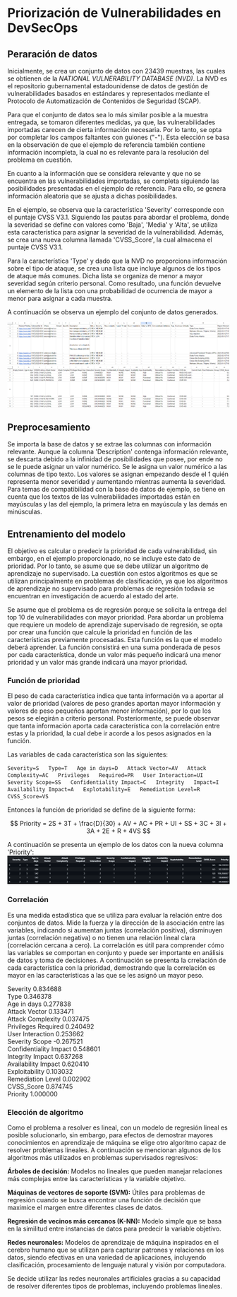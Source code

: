 # Priorización de Vulnerabilidades en DevSecOps

## Peraración de datos

Inicialmente, se crea un conjunto de datos con 23439 muestras, las cuales se obtienen de la *NATIONAL VULNERABILITY DATABASE (NVD)*. La NVD es el repositorio gubernamental estadounidense de datos de gestión de vulnerabilidades basados en estándares y representados mediante el Protocolo de Automatización de Contenidos de Seguridad (SCAP).

Para que el conjunto de datos sea lo más similar posible a la muestra entregada, se tomaron diferentes medidas, ya que, las vulnerabilidades importadas carecen de cierta información necesaria. Por lo tanto, se opta por completar los campos faltantes con guiones ("-"). Esta elección se basa en la observación de que el ejemplo de referencia también contiene información incompleta, la cual no es relevante para la resolución del problema en cuestión.

En cuanto a la información que se considera relevante y que no se encuentra en las vulnerabilidades importadas, se completa siguiendo las posibilidades presentadas en el ejemplo de referencia. Para ello, se genera información aleatoria que se ajusta a dichas posibilidades.

En el ejemplo, se observa que la característica 'Severity' corresponde con el puntaje CVSS V3.1. Siguiendo las pautas para abordar el problema, donde la severidad se define con valores como 'Baja', 'Media' y 'Alta', se utiliza esta característica para asignar la severidad de la vulnerabilidad. Además, se crea una nueva columna llamada 'CVSS_Score', la cual almacena el puntaje CVSS V3.1.

Para la característica 'Type' y dado que la NVD no proporciona información sobre el tipo de ataque, se crea una lista que incluye algunos de los tipos de ataque más comunes. Dicha lista se organiza de menor a mayor severidad según criterio personal. Como resultado, una función devuelve un elemento de la lista con una probabilidad de ocurrencia de mayor a menor para asignar a cada muestra.

A continuación se observa un ejemplo del conjunto de datos generados.

![Alt text](img/image.png)
![Alt text](img/image-1.png)

## Preprocesamiento

Se importa la base de datos y se extrae las columnas con información relevante. Aunque la columna 'Description' contenga información relevante, se descarta debido a la infinidad de posibilidades que posee, por ende no se le puede asignar un valor numérico. Se le asigna un valor numérico a las columnas de tipo texto. Los valores se asignan empezando desde el 1 quién representa menor severidad y aumentando mientras aumenta la severidad. Para temas de compatibilidad con la base de datos de ejemplo, se tiene en cuenta que los textos de las vulnerabilidades importadas están en mayúsculas y las del ejemplo, la primera letra en mayúscula y las demás en minúsculas.

## Entrenamiento del modelo

El objetivo es calcular o predecir la prioridad de cada vulnerabilidad, sin embargo, en el ejemplo proporcionado, no se incluye este dato de prioridad. Por lo tanto, se asume que se debe utilizar un algoritmo de aprendizaje no supervisado. La cuestión con estos algoritmos es que se utilizan principalmente en problemas de clasificación, ya que los algoritmos de aprendizaje no supervisado para problemas de regresión todavía se encuentran en investigación de acuerdo al estado del arte.

Se asume que el problema es de regresión porque se solicita la entrega del top 10 de vulnerabilidades con mayor prioridad. Para abordar un problema que requiere un modelo de aprendizaje supervisado de regresión, se opta por crear una función que calcule la prioridad en función de las características previamente procesadas. Esta función es la que el modelo deberá aprender. La función consistirá en una suma ponderada de pesos por cada característica, donde un valor más pequeño indicará una menor prioridad y un valor más grande indicará una mayor prioridad.

### Función de prioridad

El peso de cada característica indica que tanta información va a aportar al valor de prioridad (valores de peso grandes aportan mayor información y valores de peso pequeños aportan menor información), por lo que los pesos se elegirán a criterio personal. Posteriormente, se puede observar que tanta información aporta cada característica con la correlación entre estas y la prioridad, la cual debe ir acorde a los pesos asignados en la función.

Las variables de cada característica son las siguientes:
```
Severity=S   Type=T   Age in days=D   Attack Vector=AV   Attack Complexity=AC   Privileges   Required=PR   User Interaction=UI   Severity Scope=SS   Confidentiality Impact=C   Integrity   Impact=I   Availability Impact=A   Explotability=E   Remediation Level=R   CVSS_Score=VS
```

Entonces la función de prioridad se define de la siguiente forma:

$$
Priority = 2S + 3T + \frac{D}{30} + AV + AC + PR + UI + SS + 3C + 3I + 3A + 2E + R + 4VS
$$

A continuación se presenta un ejemplo de los datos con la nueva columna 'Priority':
![Alt text](img/image-2.png)

### Correlación 

Es una medida estadística que se utiliza para evaluar la relación entre dos conjuntos de datos. Mide la fuerza y la dirección de la asociación entre las variables, indicando si aumentan juntas (correlación positiva), disminuyen juntas (correlación negativa) o no tienen una relación lineal clara (correlación cercana a cero). La correlación es útil para comprender cómo las variables se comportan en conjunto y puede ser importante en análisis de datos y toma de decisiones.
A continuación se presenta la crrelación de cada característica con la prioridad, demostrando que la correlación es mayor en las características a las que se les asignó un mayor peso.

Severity                  0.834688\
Type                      0.346378\
Age in days               0.277838\
Attack Vector             0.133471\
Attack Complexity         0.037475\
Privileges Required       0.240492\
User Interaction          0.253662\
Severity Scope           -0.267521\
Confidentiality Impact    0.548601\
Integrity Impact          0.637268\
Availability Impact       0.620410\
Exploitability            0.103032\
Remediation Level         0.002902\
CVSS_Score                0.874745\
Priority                  1.000000

### Elección de algoritmo

Como el problema a resolver es lineal, con un modelo de regresión lineal es posible solucionarlo, sin embargo, para efectos de demostrar mayores conocimientos en aprendizaje de máquina se elige otro algoritmo capaz de resolver problemas lineales. A continuación se mencionan algunos de los algoritmos más utilizados en problemas supervisados regresivos:

**Árboles de decisión:** Modelos no lineales que pueden manejar relaciones más complejas entre las características y la variable objetivo.

**Máquinas de vectores de soporte (SVM):** Útiles para problemas de regresión cuando se busca encontrar una función de decisión que maximice el margen entre diferentes clases de datos.

**Regresión de vecinos más cercanos (K-NN):** Modelo simple que se basa en la similitud entre instancias de datos para predecir la variable objetivo.

**Redes neuronales:** Modelos de aprendizaje de máquina inspirados en el cerebro humano que se utilizan para capturar patrones y relaciones en los datos, siendo efectivas en una variedad de aplicaciones, incluyendo clasificación, procesamiento de lenguaje natural y visión por computadora.

Se decide utilizar las redes neuronales artificiales gracias a su capacidad de resolver diferentes tipos de problemas, incluyendo problemas lineales.



